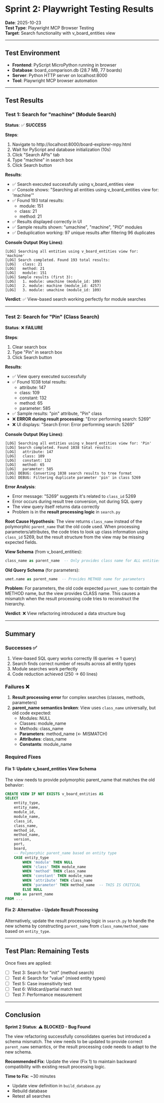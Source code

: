 # Sprint 2: Playwright Testing Results

**Date**: 2025-10-23  
**Test Type**: Playwright MCP Browser Testing  
**Target**: Search functionality with v_board_entities view

---

## Test Environment

- **Frontend**: PyScript MicroPython running in browser
- **Database**: board_comparison.db (28.7 MB, 77 boards)
- **Server**: Python HTTP server on localhost:8000
- **Tool**: Playwright MCP browser automation

---

## Test Results

### Test 1: Search for "machine" (Module Search)

**Status**: ✅ **SUCCESS**

**Steps**:
1. Navigate to http://localhost:8000/board-explorer-mpy.html
2. Wait for PyScript and database initialization (10s)
3. Click "Search APIs" tab
4. Type "machine" in search box
5. Click Search button

**Results**:
- ✅ Search executed successfully using v_board_entities view
- ✅ Console shows: "Searching all entities using v_board_entities view for: 'machine'"
- ✅ Found 193 total results:
  - module: 151
  - class: 21
  - method: 21
- ✅ Results displayed correctly in UI
- ✅ Sample results shown: "umachine", "machine", "PIO" modules
- ✅ Deduplication working: 97 unique results after filtering 96 duplicates

**Console Output (Key Lines)**:
```
[LOG] Searching all entities using v_board_entities view for: 'machine'
[LOG] Search completed. Found 193 total results:
[LOG]   class: 21
[LOG]   method: 21
[LOG]   module: 151
[LOG] Sample results (first 3):
[LOG]   1. module: umachine (module_id: 109)
[LOG]   2. module: machine (module_id: 4257)
[LOG]   3. module: umachine (module_id: 109)
```

**Verdict**: ✅ View-based search working perfectly for module searches

---

### Test 2: Search for "Pin" (Class Search)

**Status**: ❌ **FAILURE**

**Steps**:
1. Clear search box
2. Type "Pin" in search box
3. Click Search button

**Results**:
- ✅ View query executed successfully
- ✅ Found 1038 total results:
  - attribute: 147
  - class: 109
  - constant: 132
  - method: 65
  - parameter: 585
- ✅ Sample results: "pin" attribute, "Pin" class
- ❌ **ERROR during result processing**: "Error performing search: 5269"
- ❌ UI displays: "Search Error: Error performing search: 5269"

**Console Output (Key Lines)**:
```
[LOG] Searching all entities using v_board_entities view for: 'Pin'
[LOG] Search completed. Found 1038 total results:
[LOG]   attribute: 147
[LOG]   class: 109
[LOG]   constant: 132
[LOG]   method: 65
[LOG]   parameter: 585
[LOG] DEBUG: Converting 1038 search results to tree format
[LOG] DEBUG: Filtering duplicate parameter 'pin' in class 5269
```

**Error Analysis**:
- Error message: "5269" suggests it's related to `class_id` 5269
- Error occurs during result tree conversion, not during SQL query
- The view query itself returns data correctly
- Problem is in the **result processing logic** in `search.py`

**Root Cause Hypothesis**:
The view returns `class_name` instead of the polymorphic `parent_name` that the old code used. When processing parameters/attributes, the code tries to look up class information using `class_id` 5269, but the result structure from the view may be missing expected fields.

**View Schema** (from v_board_entities):
```sql
class_name as parent_name  -- Only provides class name for ALL entities
```

**Old Query Schema** (for parameters):
```sql
umet.name as parent_name  -- Provides METHOD name for parameters
```

**Problem**: For parameters, the old code expected `parent_name` to contain the METHOD name, but the view provides CLASS name. This causes a mismatch when the result processing code tries to reconstruct the hierarchy.

**Verdict**: ❌ View refactoring introduced a data structure bug

---

## Summary

### Successes ✅
1. View-based SQL query works correctly (6 queries → 1 query)
2. Search finds correct number of results across all entity types
3. Module searches work perfectly
4. Code reduction achieved (250 → 60 lines)

### Failures ❌
1. **Result processing error** for complex searches (classes, methods, parameters)
2. **parent_name semantics broken**: View uses `class_name` universally, but old code expected:
   - Modules: NULL
   - Classes: module_name
   - Methods: class_name
   - **Parameters**: method_name (← MISMATCH)
   - **Attributes**: class_name
   - **Constants**: module_name

### Required Fixes

#### Fix 1: Update v_board_entities View Schema

The view needs to provide polymorphic parent_name that matches the old behavior:

```sql
CREATE VIEW IF NOT EXISTS v_board_entities AS
SELECT
    entity_type,
    entity_name,
    module_id,
    module_name,
    class_id,
    class_name,
    method_id,
    method_name,
    version,
    port,
    board,
    -- Polymorphic parent_name based on entity type
    CASE entity_type
        WHEN 'module' THEN NULL
        WHEN 'class' THEN module_name
        WHEN 'method' THEN class_name
        WHEN 'constant' THEN module_name
        WHEN 'attribute' THEN class_name
        WHEN 'parameter' THEN method_name  -- THIS IS CRITICAL
        ELSE NULL
    END as parent_name
FROM ...
```

#### Fix 2: Alternative - Update Result Processing

Alternatively, update the result processing logic in `search.py` to handle the new schema by constructing `parent_name` from `class_name/method_name` based on `entity_type`.

---

## Test Plan: Remaining Tests

Once fixes are applied:

- [ ] Test 3: Search for "init" (method search)
- [ ] Test 4: Search for "value" (mixed entity types)
- [ ] Test 5: Case insensitivity test
- [ ] Test 6: Wildcard/partial match test
- [ ] Test 7: Performance measurement

---

## Conclusion

**Sprint 2 Status**: ⚠️ **BLOCKED - Bug Found**

The view refactoring successfully consolidates queries but introduced a schema mismatch. The view needs to be updated to provide correct `parent_name` semantics, or the result processing code needs to adapt to the new schema.

**Recommended Fix**: Update the view (Fix 1) to maintain backward compatibility with existing result processing logic.

**Time to Fix**: ~30 minutes
- Update view definition in `build_database.py`
- Rebuild database
- Retest all searches
